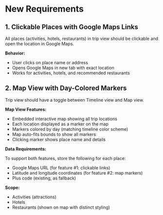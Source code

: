 # New Requirements

## 1. Clickable Places with Google Maps Links

All places (activities, hotels, restaurants) in trip view should be clickable and open the location in Google Maps.

**Behavior:**

- User clicks on place name or address
- Opens Google Maps in new tab with exact location
- Works for activities, hotels, and recommended restaurants

## 2. Map View with Day-Colored Markers

Trip view should have a toggle between Timeline view and Map view.

**Map View Features:**

- Embedded interactive map showing all trip locations
- Each location displayed as a marker on the map
- Markers colored by day (matching timeline color scheme)
- Map auto-fits bounds to show all markers
- Clicking marker shows place name and details

**Data Requirements:**

To support both features, store the following for each place:

- Google Maps URL (for feature #1: clickable links)
- Latitude and longitude coordinates (for feature #2: map markers)
- Plus code (existing, as fallback)

**Scope:**

- Activities (attractions)
- Hotels
- Restaurants (shown on map with distinct styling)
 